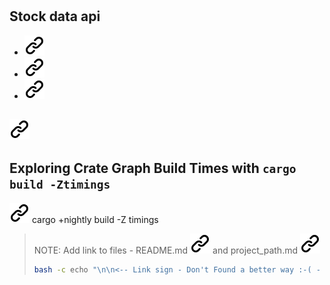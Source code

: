 #

## Stock data api

- [![alt text][1]](https://docs.rs/yahoo_finance_api/latest/yahoo_finance_api/)
- [![alt text][1]](https://crates.io/crates/yahoo_finance_api)
- [![alt text][1]](https://www.nasdaq.com/market-activity/stocks/trex/historical?page=1&rows_per_page=10&timeline=y5)

## [![alt text][1]](https://github.com/rust-lang/cargo/blob/master/src/doc/src/reference/build-scripts.md)

## Exploring Crate Graph Build Times with `cargo build -Ztimings`
<!-- keep the format -->
[![alt text][1]](https://internals.rust-lang.org/t/exploring-crate-graph-build-times-with-cargo-build-ztimings/10975)
cargo +nightly build -Z timings

>NOTE:
>Add link to files - README.md [![alt text][1]](./README.md) and project_path.md [![alt text][1]](./project_path.md)
><!-- -->
>```bash <!-- markdownlint-disable-line code-block-style -->
> bash -c echo "\n\n<-- Link sign - Don't Found a better way :-( - You know a better method? - send me a email --> \n\n[1]: ./img/link_symbol.svg"  >> ./README.md
>```
<!-- keep the format -->
<!-- make folder and download the link sign vai curl -->
<!-- mkdir -p img && curl --create-dirs --output-dir img -O  "https://raw.githubusercontent.com/MathiasStadler/link_symbol_svg/refs/heads/main/link_symbol.svg"-->
<!-- Link sign - Don't Found a better way :-( - You know a better method? - send me a email -->
[1]: ./img/link_symbol.svg
<!-- keep the format -->
